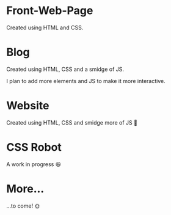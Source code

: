 # Front-Web-Page
Created using HTML and CSS.
# Blog
Created using HTML, CSS and a smidge of JS.

I plan to add more elements and JS to make it more interactive.
# Website
Created using HTML, CSS and smidge more of JS 🤏
# CSS Robot
A work in progress 😆
# More...
...to come! 🌞
